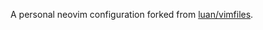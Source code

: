 
A personal neovim configuration forked from [luan/vimfiles](https://travis-ci.org/luan/vimfiles).

